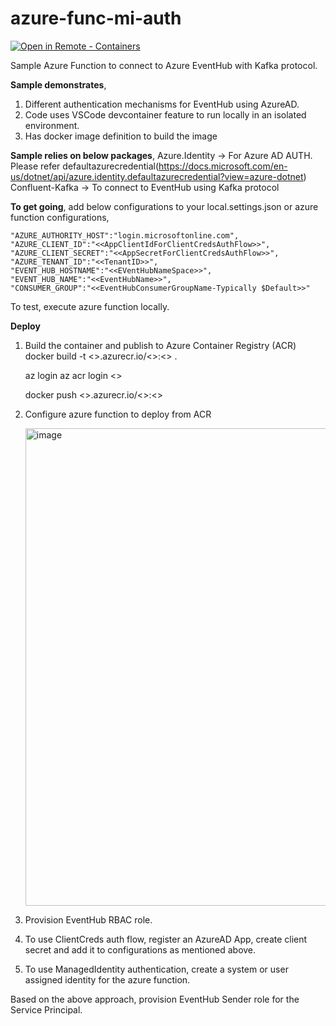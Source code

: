 # azure-func-mi-auth
[![Open in Remote - Containers](https://img.shields.io/static/v1?label=Remote%20-%20Containers&message=Open&color=blue&logo=visualstudiocode)](https://vscode.dev/redirect?url=vscode://azurefunc-eventhub-managedidentity-auth.remote-containers/cloneInVolume?https://github.com/rajkalemsft/azurefunc-eventhub-managedidentity-auth)

Sample Azure Function to connect to Azure EventHub with Kafka protocol.

**Sample demonstrates**, 
1. Different authentication mechanisms for EventHub using AzureAD. 
2. Code uses VSCode devcontainer feature to run locally in an isolated environment.
3. Has docker image definition to build the image

**Sample relies on below packages**,
Azure.Identity -> For Azure AD AUTH. Please refer defaultazurecredential(https://docs.microsoft.com/en-us/dotnet/api/azure.identity.defaultazurecredential?view=azure-dotnet)
Confluent-Kafka -> To connect to EventHub using Kafka protocol

**To get going**, add below configurations to your local.settings.json or azure function configurations,

    "AZURE_AUTHORITY_HOST":"login.microsoftonline.com",
    "AZURE_CLIENT_ID":"<<AppClientIdForClientCredsAuthFlow>>",
    "AZURE_CLIENT_SECRET":"<<AppSecretForClientCredsAuthFlow>>",
    "AZURE_TENANT_ID":"<<TenantID>>",
    "EVENT_HUB_HOSTNAME":"<<EVentHubNameSpace>>",
    "EVENT_HUB_NAME":"<<EventHubName>>",
    "CONSUMER_GROUP":"<<EventHubConsumerGroupName-Typically $Default>>"
    
To test, execute azure function locally. 

**Deploy**
1. Build the container and publish to Azure Container Registry (ACR)
    docker build -t <<ACRName>>.azurecr.io/<<RepoName>>:<<Tag>> .
  
    az login
    az acr login <<ACRName>>
  
   docker push <<ACRName>>.azurecr.io/<<RepoName>>:<<Tag>> 
  
2. Configure azure function to deploy from ACR
  
   <img width="764" alt="image" src="https://user-images.githubusercontent.com/106317605/173991147-62ac842a-f985-476b-af55-6c3f30d58cdb.png">
3. Provision EventHub RBAC role.
  1. To use ClientCreds auth flow, register an AzureAD App, create client secret and add it to configurations as mentioned above.
  2. To use ManagedIdentity authentication, create a system or user assigned identity for the azure function.
  
  Based on the above approach, provision EventHub Sender role for the Service Principal.
  
